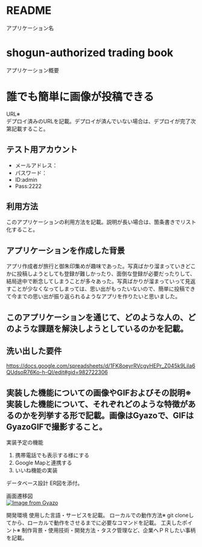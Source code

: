 # README

アプリケーション名
# shogun-authorized trading book

アプリケーション概要  
# 誰でも簡単に画像が投稿できる  

URL※  
デプロイ済みのURLを記載。デプロイが済んでいない場合は、デプロイが完了次第記載すること。

テスト用アカウント  
---
- メールアドレス：  
- パスワード：  
- ID:admin  
- Pass:2222  

利用方法  
---
このアプリケーションの利用方法を記載。説明が長い場合は、箇条書きでリスト化すること。

アプリケーションを作成した背景  
---
アプリ作成者が旅行と御朱印集めが趣味であった。写真ばかり溜まっていきどこかに投稿しようとしても登録が難しかったり、面倒な登録が必要だったりして、結局途中で断念してしまうことが多々あった。写真ばかりが溜まっていって見返すことが少なくなってしまっては、思い出がもったいないので、簡単に投稿できて今までの思い出が振り返られるようなアプリを作りたいと思いました。

このアプリケーションを通じて、どのような人の、どのような課題を解決しようとしているのかを記載。
---
洗い出した要件  
---
https://docs.google.com/spreadsheets/d/1FK8oeyrRVcgyHEPr_Z045k9Lila6QUdsoR76Ko-h-QI/edit#gid=982722306  

実装した機能についての画像やGIFおよびその説明※	実装した機能について、それぞれどのような特徴があるのかを列挙する形で記載。画像はGyazoで、GIFはGyazoGIFで撮影すること。  
---

実装予定の機能  
 1. 携帯電話でも表示する様にする  
 1. Google Mapと連携する  
 1. いいね機能の実装

データベース設計	ER図を添付。  

画面遷移図  
[![Image from Gyazo](https://i.gyazo.com/44d18507479efffa001ffc0cb933e184.jpg)](https://gyazo.com/44d18507479efffa001ffc0cb933e184)

開発環境	使用した言語・サービスを記載。
ローカルでの動作方法※	git cloneしてから、ローカルで動作をさせるまでに必要なコマンドを記載。
工夫したポイント※	制作背景・使用技術・開発方法・タスク管理など、企業へＰＲしたい事柄を記載。